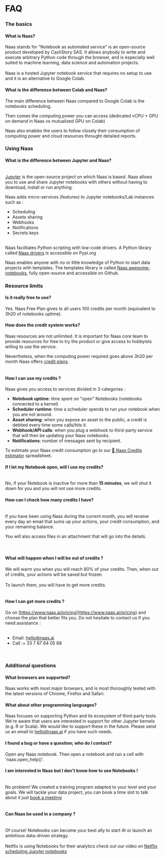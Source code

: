 # FAQ

### The basics​ <a id="the-basics"></a>

#### **What is Naas?** <a id="what-is-naas-"></a>

  
Naas stands for "Notebook as automated service" is an open-source product developed by CashStory SAS. It allows anybody to write and execute arbitrary Python code through the browser, and is especially well suited to machine learning, data science and automation projects.  
​  
Naas is a hosted Jupyter notebook service that requires no setup to use and it is an alternative to Google Colab.

#### **What is the difference between Colab and Naas?** <a id="what-is-the-difference-between-colab-and-naas-"></a>

The main difference between Naas compared to Google Colab is the notebooks scheduling.

Then comes the computing power you can access \(dedicated vCPU + GPU on demand in Naas vs mutualized GPU on Colab\)

Naas also enables the users to follow closely their consumption of computing power and cloud resources throught detailed reports.  
  


### Using Naas <a id="using-naas"></a>

#### **What is the difference between Jupyter and Naas?** <a id="what-is-the-difference-between-jupyter-and-naas"></a>

​  
[Jupyter](https://jupyter.org/) is the open-source project on which Naas is based. Naas allows you to use and share Jupyter notebooks with others without having to download, install or run anything.

Naas adds micro-services \(features\) to Jupyter notebooks/Lab instances such as :

* Scheduling
* Assets sharing
* Webhooks
* Notifications
* Secrets keys

​  
Naas facilitates Python scripting with low-code drivers. A Python library called [Naas drivers](https://pypi.org/project/naas-drivers/) is accessible on Pypi.org

Naas enables anyone with no or little knowledge of Python to start data projects with templates. The templates library is called [Naas awesome-notebooks](https://github.com/jupyter-naas/awesome-notebooks), fully open-source and accessible on Github.  
  


### Resource limits <a id="resource-limits"></a>

#### **Is it really free to use?** <a id="is-it-really-free-to-use"></a>

Yes. Naas Free Plan gives to all users 100 credits per month \(equivalent to 3h20 of notebooks uptime\).

#### **How does the credit system works?** <a id="how-does-the-credit-system-works"></a>

Naas resources are not unlimited. It is important for Naas core team to provide resources for free to try the product or give access to hobbyists willing to use the service.

Nevertheless, when the computing power required goes above 3h20 per month Naas offers [credit plans](https://www.naas.ai/pricing).  
​

#### **How I can use my credits ?** <a id="how-i-can-use-my-credits-"></a>

Naas gives you access to services divided in 3 categories : ​

* **Notebook uptime**: time spent on "open" Notebooks \(notebooks connected to a kernel\)
* **Scheduler runtime**: time a scheduler spends to run your notebook when you are not around.
* **Asset sharing**: when you expose an asset to the public, a credit is debited every time some calls/hits it.
* **Webhook/API calls**: when you plug a webhook to third-party service that will then be updating your Naas notebooks.
* **Notifications**: number of messages sent by recipient.

To estimate your Naas credit consumption go to our [🥤 Naas Credits estimator](https://docs.google.com/spreadsheets/d/1k3a6J4ECUQuwRmNgKbGKBdmzb0hx4t2GuL3qQ1CICXE/edit#gid=0) spreadsheet.

#### **If I let my Notebook open, will I use my credits?** <a id="if-i-let-my-notebook-open-will-i-use-my-credits"></a>

​  
No, if your Notebook is inactive for more than **15 minutes**, we will shut it down for you and you will not use more credits.

#### **How can I check how many credits I have?** <a id="how-can-i-check-how-many-credits-i-have"></a>

​  
If you have been using Naas during the current month, you will receive every day an email that sums up your actions, your credit consumption, and your remaining balance.

You will also access files in an attachment that will go into the details.  
​  
​

#### **What will happen when I will be out of credits ?** <a id="what-will-happen-when-i-will-be-out-of-credits-"></a>

We will warm you when you will reach 80% of your credits. Then, when out of credits, your actions will be saved but frozen.  
​  
To launch them, you will have to get more credits.  
​

#### **How I can get more credits ?** <a id="how-i-can-get-more-credits-"></a>

Go on [https://www.naas.ai/pricing](https://www.naas.ai/pricing) and choose the plan that better fits you. Do not hesitate to contact us if you need assistance :  
​

* Email: [hello@naas.ai](mailto:hello@naas.ai)
* Call :+ 33 7 67 64 05 68

​

### Additional questions <a id="additional-questions"></a>

#### **What browsers are supported?** <a id="what-browsers-are-supported"></a>

Naas works with most major browsers, and is most thoroughly tested with the latest versions of Chrome, Firefox and Safari.

#### **What about other programming languages?** <a id="what-about-other-programming-languages"></a>

Naas focuses on supporting Python and its ecosystem of third-party tools. We're aware that users are interested in support for other Jupyter kernels \(e.g. R or Scala\). We would like to support these in the future. Please send us an email to [hello@naas.ai](mailto:hello@naas.ai) if you have such needs.

#### **I found a bug or have a question; who do I contact?** <a id="i-found-a-bug-or-have-a-question-who-do-i-contact"></a>

Open any Naas notebook. Then open a notebook and run a cell with 'naas.open\_help\(\)'.

#### **I am interested in Naas but I don't know how to use Notebooks !** <a id="i-am-interested-in-naas-but-i-dont-know-how-to-use-notebooks-"></a>

​  
No problem! We created a training program adapted to your level and your goals. We will tackle your data project, you can book a time slot to talk about it just [book a meeting](https://calendly.com/valentin-piquard/rendez-vous-15-minutes-en)  
​

#### **Can Naas be used in a company ?** <a id="can-naas-be-used-in-a-company-"></a>

​  
Of course! Notebooks can become your best ally to start AI or launch an ambitious data-driven strategy.  
​  
Netflix is using Notebooks for their analytics check out our video on [Netflix scheduling Jupyter notebooks](https://www.youtube.com/watch?v=JF10Ey-O1HU&t=2102s)

